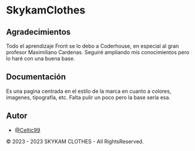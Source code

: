 # SkykamClothes

## Agradecimientos 

Todo el aprendizaje Front se lo debo a Coderhouse, en especial al gran profesor Maximiliano Cardenas. Seguiré ampliando mis conocimientos pero lo haré con una buena base.

## Documentación 

Es una pagina centrada en el estilo de la marca en cuanto a colores, imagenes, tipografía, etc. Falta pulir un poco pero la base sería esa.

## Autor

- [@Celtic99](https://github.com/Celtic99)

© 2023 - 2023 SKYKAM CLOTHES - All RightsReserved.


